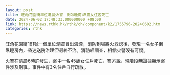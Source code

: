 ```yaml
---
layout: post
title: 旺角花園街單位清晨火警　倒臥睡房45歲女住客死亡
date: 2024-06-02 17:48:33.000000000 +08:00
link: https://news.rthk.hk/rthk/ch/component/k2/1755796-20240602.htm
categories: rthk
---
```


旺角花園街181號一個單位清晨冒出濃煙，消防到場將火救熄後，發現一名女子倒臥睡房內，昏迷送院治理但最終不治。消防經調查，相信火警沒有可疑。

火警在清晨6時許發生，案中一名45歲女住戶死亡，警方說，現階段無證據顯示案件涉及刑事。事件中有3名住戶自行疏散。
